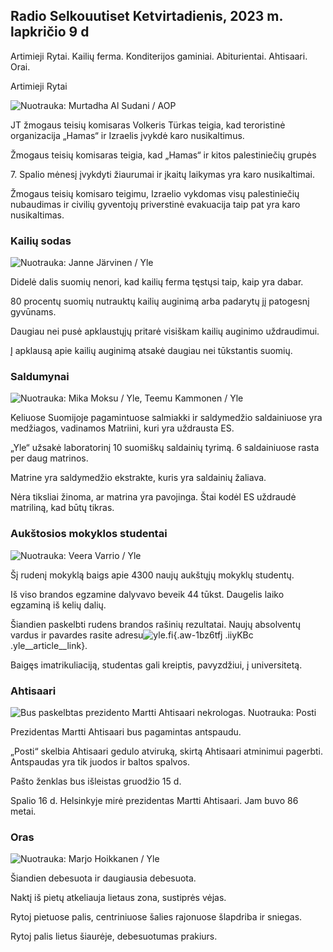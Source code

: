 ## Radio Selkouutiset Ketvirtadienis, 2023 m. lapkričio 9 d

Artimieji Rytai. Kailių ferma. Konditerijos gaminiai. Abiturientai. Ahtisaari. Orai.

Artimieji Rytai

![ Nuotrauka: Murtadha Al Sudani / AOP](https://images.cdn.yle.fi/image/upload/c_crop,h_3078,w_5472,x_0,y_570/ar_1.77777777777777777,c_fill,g_201,/h_10,/h_.0/q_auto:eco/f_auto/fl_lossy/v1699096585/39-11958306546279b91a3b)

JT žmogaus teisių komisaras Volkeris Türkas teigia, kad teroristinė organizacija „Hamas“ ir Izraelis įvykdė karo nusikaltimus.

Žmogaus teisių komisaras teigia, kad „Hamas“ ir kitos palestiniečių grupės

7\. Spalio mėnesį įvykdyti žiaurumai ir įkaitų laikymas yra karo nusikaltimai.

Žmogaus teisių komisaro teigimu, Izraelio vykdomas visų palestiniečių nubaudimas ir civilių gyventojų priverstinė evakuacija taip pat yra karo nusikaltimas.

### Kailių sodas

![ Nuotrauka: Janne Järvinen / Yle](https://images.cdn.yle.fi/image/upload/c_crop,h_4024,w_7154,x_3,y_757/ar_1.7777777777777777,c_fill,g_faces,w_16_0/0/q_auto:eco/f_auto/fl_lossy/v1696520411/39-1181991651ed3e183fc7)

Didelė dalis suomių nenori, kad kailių ferma tęstųsi taip, kaip yra dabar.

80 procentų suomių nutrauktų kailių auginimą arba padarytų jį patogesnį gyvūnams.

Daugiau nei pusė apklaustųjų pritarė visiškam kailių auginimo uždraudimui.

Į apklausą apie kailių auginimą atsakė daugiau nei tūkstantis suomių.

### Saldumynai

![ Nuotrauka: Mika Moksu / Yle, Teemu Kammonen / Yle](https://images.cdn.yle.fi/image/upload/c_crop,h_1814,w_3217,x_0,y_0/ar_1.7777777777777777,c_faces,_g6_faces5,w_1200/dpr_1.0/q_auto:eco/f_auto/fl_lossy/v1699517933/39-1197951654c95aa03257)

Keliuose Suomijoje pagamintuose salmiakki ir saldymedžio saldainiuose yra medžiagos, vadinamos Matriini, kuri yra uždrausta ES.

„Yle“ užsakė laboratorinį 10 suomiškų saldainių tyrimą. 6 saldainiuose rasta per daug matrinos.

Matrine yra saldymedžio ekstrakte, kuris yra saldainių žaliava.

Nėra tiksliai žinoma, ar matrina yra pavojinga. Štai kodėl ES uždraudė matriliną, kad būtų tikras.

### Aukštosios mokyklos studentai

![ Nuotrauka: Veera Varrio / Yle](https://images.cdn.yle.fi/image/upload/c_crop,h_1080,w_1919,x_0,y_0/ar_1.7777777777777777,c_fill,g_faces,/w_pr_670,/w_pr_6750/q_auto:eco/f_auto/fl_lossy/v1699354150/39-11968216549e8120dbd8)

Šį rudenį mokyklą baigs apie 4300 naujų aukštųjų mokyklų studentų.

Iš viso brandos egzamine dalyvavo beveik 44 tūkst. Daugelis laiko egzaminą iš kelių dalių.

Šiandien paskelbti rudens brandos rašinių rezultatai. Naujų absolventų vardus ir pavardes rasite adresu![yle.fi](https://yle.fi/a/74-20057938){.aw-1bz6tfj .iiyKBc .yle__article__link}.

Baigęs imatrikuliaciją, studentas gali kreiptis, pavyzdžiui, į universitetą.

### Ahtisaari

![Bus paskelbtas prezidento Martti Ahtisaari nekrologas. Nuotrauka: Posti](https://images.cdn.yle.fi/image/upload/c_crop,h_839,w_1497,x_0,y_0/ar_1.7777777777777777,c_fill,g_faces,h_675,w_1200/co/dpr_1.e/f_auto/fl_lossy/v1699530416/39-1198123654cc6189c3ab)

Prezidentas Martti Ahtisaari bus pagamintas antspaudu.

„Posti“ skelbia Ahtisaari gedulo atviruką, skirtą Ahtisaari atminimui pagerbti. Antspaudas yra tik juodos ir baltos spalvos.

Pašto ženklas bus išleistas gruodžio 15 d.

Spalio 16 d. Helsinkyje mirė prezidentas Martti Ahtisaari. Jam buvo 86 metai.

### Oras

![ Nuotrauka: Marjo Hoikkanen / Yle](https://images.cdn.yle.fi/image/upload/c_crop,h_1080,w_1919,x_0,y_0/ar_1.7777777777777777,c_fill,g_faces,,h_pr_615.0/q_auto:eco/f_auto/fl_lossy/v1699507570/39-1197896654c6d10b133e)

Šiandien debesuota ir daugiausia debesuota.

Naktį iš pietų atkeliauja lietaus zona, sustiprės vėjas.

Rytoj pietuose palis, centriniuose šalies rajonuose šlapdriba ir sniegas.

Rytoj palis lietus šiaurėje, debesuotumas prakiurs.